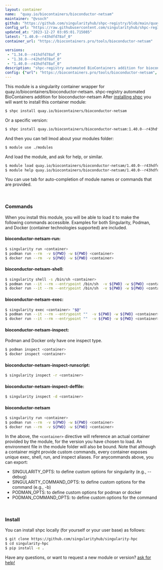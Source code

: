 ```yaml
---
layout: container
name:  "quay.io/biocontainers/bioconductor-netsam"
maintainer: "@vsoch"
github: "https://github.com/singularityhub/shpc-registry/blob/main/quay.io/biocontainers/bioconductor-netsam/container.yaml"
config_url: "https://raw.githubusercontent.com/singularityhub/shpc-registry/main/quay.io/biocontainers/bioconductor-netsam/container.yaml"
updated_at: "2023-12-27 03:05:01.715085"
latest: "1.40.0--r43hdfd78af_0"
container_url: "https://biocontainers.pro/tools/bioconductor-netsam"

versions:
 - "1.34.0--r41hdfd78af_0"
 - "1.38.0--r42hdfd78af_0"
 - "1.40.0--r43hdfd78af_0"
description: "shpc-registry automated BioContainers addition for bioconductor-netsam"
config: {"url": "https://biocontainers.pro/tools/bioconductor-netsam", "maintainer": "@vsoch", "description": "shpc-registry automated BioContainers addition for bioconductor-netsam", "latest": {"1.40.0--r43hdfd78af_0": "sha256:286e0990aceeb8d145db086c5951f925539961577c067e1e5811d6b0e0d19c43"}, "tags": {"1.34.0--r41hdfd78af_0": "sha256:56746614c800153552f45a65e56ec40298c95d0ea2d6a62cc6886f55169720cf", "1.38.0--r42hdfd78af_0": "sha256:7f322e2e6a85f56a50e982d2399ae933b7832647bb27b68484a058d96c6ec7b6", "1.40.0--r43hdfd78af_0": "sha256:286e0990aceeb8d145db086c5951f925539961577c067e1e5811d6b0e0d19c43"}, "docker": "quay.io/biocontainers/bioconductor-netsam"}
---
```


This module is a singularity container wrapper for quay.io/biocontainers/bioconductor-netsam.
shpc-registry automated BioContainers addition for bioconductor-netsam
After [installing shpc](#install) you will want to install this container module:


```bash
$ shpc install quay.io/biocontainers/bioconductor-netsam
```

Or a specific version:

```bash
$ shpc install quay.io/biocontainers/bioconductor-netsam:1.40.0--r43hdfd78af_0
```

And then you can tell lmod about your modules folder:

```bash
$ module use ./modules
```

And load the module, and ask for help, or similar.

```bash
$ module load quay.io/biocontainers/bioconductor-netsam/1.40.0--r43hdfd78af_0
$ module help quay.io/biocontainers/bioconductor-netsam/1.40.0--r43hdfd78af_0
```

You can use tab for auto-completion of module names or commands that are provided.

<br>

### Commands

When you install this module, you will be able to load it to make the following commands accessible.
Examples for both Singularity, Podman, and Docker (container technologies supported) are included.

#### bioconductor-netsam-run:

```bash
$ singularity run <container>
$ podman run --rm  -v ${PWD} -w ${PWD} <container>
$ docker run --rm  -v ${PWD} -w ${PWD} <container>
```

#### bioconductor-netsam-shell:

```bash
$ singularity shell -s /bin/sh <container>
$ podman run --it --rm --entrypoint /bin/sh  -v ${PWD} -w ${PWD} <container>
$ docker run --it --rm --entrypoint /bin/sh  -v ${PWD} -w ${PWD} <container>
```

#### bioconductor-netsam-exec:

```bash
$ singularity exec <container> "$@"
$ podman run --it --rm --entrypoint ""  -v ${PWD} -w ${PWD} <container> "$@"
$ docker run --it --rm --entrypoint ""  -v ${PWD} -w ${PWD} <container> "$@"
```

#### bioconductor-netsam-inspect:

Podman and Docker only have one inspect type.

```bash
$ podman inspect <container>
$ docker inspect <container>
```

#### bioconductor-netsam-inspect-runscript:

```bash
$ singularity inspect -r <container>
```

#### bioconductor-netsam-inspect-deffile:

```bash
$ singularity inspect -d <container>
```



#### bioconductor-netsam

```bash
$ singularity run <container>
$ podman run --rm  -v ${PWD} -w ${PWD} <container>
$ docker run --rm  -v ${PWD} -w ${PWD} <container>
```


In the above, the `<container>` directive will reference an actual container provided
by the module, for the version you have chosen to load. An environment file in the
module folder will also be bound. Note that although a container
might provide custom commands, every container exposes unique exec, shell, run, and
inspect aliases. For anycommands above, you can export:

 - SINGULARITY_OPTS: to define custom options for singularity (e.g., --debug)
 - SINGULARITY_COMMAND_OPTS: to define custom options for the command (e.g., -b)
 - PODMAN_OPTS: to define custom options for podman or docker
 - PODMAN_COMMAND_OPTS: to define custom options for the command

<br>

### Install

You can install shpc locally (for yourself or your user base) as follows:

```bash
$ git clone https://github.com/singularityhub/singularity-hpc
$ cd singularity-hpc
$ pip install -e .
```

Have any questions, or want to request a new module or version? [ask for help!](https://github.com/singularityhub/singularity-hpc/issues)